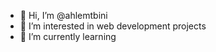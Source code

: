 - 👋 Hi, I’m @ahlemtbini
- 👀 I’m interested in web development projects
- 🌱 I’m currently learning 

<!---
ahlemtbini/ahlemtbini is a ✨ special ✨ repository because its `README.md` (this file) appears on your GitHub profile.
You can click the Preview link to take a look at your changes.
--->
